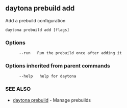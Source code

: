 ## daytona prebuild add

Add a prebuild configuration

```
daytona prebuild add [flags]
```

### Options

```
      --run   Run the prebuild once after adding it
```

### Options inherited from parent commands

```
      --help   help for daytona
```

### SEE ALSO

* [daytona prebuild](daytona_prebuild.md)	 - Manage prebuilds


